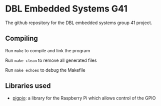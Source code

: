 # DBL Embedded Systems G41
The github repository for the DBL embedded systems group 41 project.

## Compiling
Run `make` to compile and link the program

Run `make clean` to remove all generated files

Run `make echoes` to debug the Makefile

## Libraries used
- [pigpio](http://abyz.me.uk/rpi/pigpio/): a library for the Raspberry Pi which allows control of the GPIO
